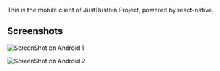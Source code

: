 This is the mobile client of JustDustbin Project, powered by react-native. 

## Screenshots

![ScreenShot on Android 1](https://media.giphy.com/media/zChTSWog7TNmM/giphy.gif) 

![ScreenShot on Android 2](https://media.giphy.com/media/zChTSWog7TNmM/giphy.gif)